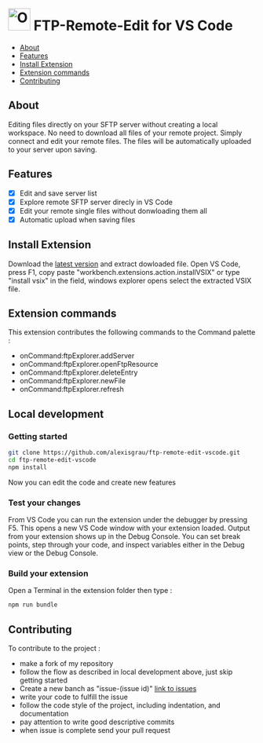# <img src="media/git-icon.png" alt="OpenTelemetry Icon" width="45" height=""> FTP-Remote-Edit for VS Code

* [About](#about)
* [Features](#features)
* [Install Extension](#install-extension)
* [Extension commands](#extension-commands)
* [Contributing](#contributing)

## About

Editing files directly on your SFTP server without creating a local workspace. No need to download all files of your remote project. Simply connect and edit your remote files. The files will be automatically uploaded to your server upon saving.

## Features

- [x] Edit and save server list
- [x] Explore remote SFTP server direcly in VS Code
- [x] Edit your remote single files without donwloading them all
- [x] Automatic upload when saving files

## Install Extension

Download the [latest version](https://github.com/alexisgrau/ftp-remote-edit-vscode/releases/latest/download/release.zip) and extract dowloaded file.
Open VS Code, press F1, copy paste "workbench.extensions.action.installVSIX" or type "install vsix" in the field, windows explorer opens select the extracted VSIX file.

## Extension commands

This extension contributes the following commands to the Command palette :

- onCommand:ftpExplorer.addServer
- onCommand:ftpExplorer.openFtpResource
- onCommand:ftpExplorer.deleteEntry
- onCommand:ftpExplorer.newFile
- onCommand:ftpExplorer.refresh

## Local development

### Getting started

```sh
git clone https://github.com/alexisgrau/ftp-remote-edit-vscode.git
cd ftp-remote-edit-vscode
npm install
```

Now you can edit the code and create new features

### Test your changes

From VS Code you can run the extension under the debugger by pressing F5. This opens a new VS Code window with your extension loaded. Output from your extension shows up in the Debug Console. You can set break points, step through your code, and inspect variables either in the Debug view or the Debug Console.

### Build your extension

Open a Terminal in the extension folder then type :

```sh
npm run bundle
```

## Contributing

To contribute to the project :
- make a fork of my repository
- follow the flow as described in local development above, just skip getting started
- Create a new banch as "issue-(issue id)" [link to issues](https://github.com/alexisgrau/ftp-remote-edit-vscode/issues)
- write your code to fulfill the issue
- follow the code style of the project, including indentation, and documentation
- pay attention to write good descriptive commits
- when issue is complete send your pull request

